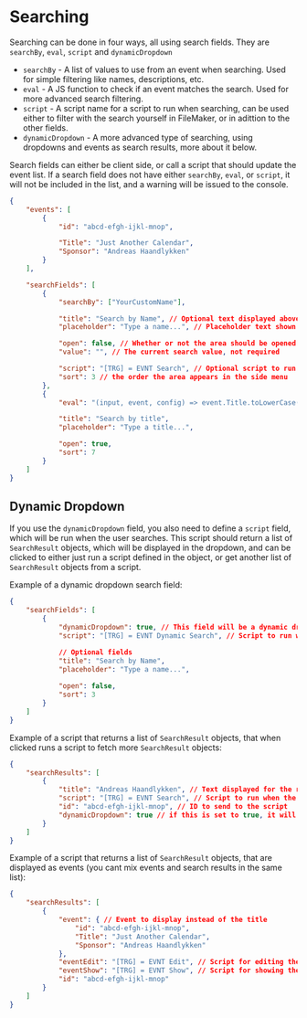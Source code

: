 # Searching
Searching can be done in four ways, all using search fields. They are `searchBy`, `eval`, `script` and `dynamicDropdown`

- `searchBy` -  A list of values to use from an event when searching. Used for simple filtering like names, descriptions, etc.
- `eval` - A JS function to check if an event matches the search. Used for more advanced search filtering.
- `script` - A script name for a script to run when searching, can be used either to filter with the search yourself in FileMaker, or in adittion to the other fields.
- `dynamicDropdown` - A more advanced type of searching, using dropdowns and events as search results, more about it below. 

Search fields can either be client side, or call a script that should update the event list.
If a search field does not have either `searchBy`, `eval`, or `script`,
it will not be included in the list, and a warning will be issued to the console.

```json
{
    "events": [
        {
            "id": "abcd-efgh-ijkl-mnop",

            "Title": "Just Another Calendar",
            "Sponsor": "Andreas Haandlykken"
        }
    ],

    "searchFields": [
        {
            "searchBy": ["YourCustomName"], 

            "title": "Search by Name", // Optional text displayed above the search field, area is not collapsible if this field is empty
            "placeholder": "Type a name...", // Placeholder text shown when the field is empty

            "open": false, // Whether or not the area should be opened by default
            "value": "", // The current search value, not required

            "script": "[TRG] = EVNT Search", // Optional script to run when searching
            "sort": 3 // the order the area appears in the side menu
        },
        {
            "eval": "(input, event, config) => event.Title.toLowerCase() === input.toLowerCase()", // JS function to check if an event matches the search

            "title": "Search by title",
            "placeholder": "Type a title...",

            "open": true,
            "sort": 7
        }
    ]
}
```

## Dynamic Dropdown

If you use the `dynamicDropdown` field, you also need to define a `script` field, which will be run when the user searches. This script should return a list of `SearchResult` objects, which will be displayed in the dropdown, and can be clicked to either just run a script defined in the object, or get another list of `SearchResult` objects from a script. 

Example of a dynamic dropdown search field:
```json
{
    "searchFields": [
        {
            "dynamicDropdown": true, // This field will be a dynamic dropdown
            "script": "[TRG] = EVNT Dynamic Search", // Script to run when searching, is required

            // Optional fields
            "title": "Search by Name", 
            "placeholder": "Type a name...",
            
            "open": false,
            "sort": 3
        }
    ]
}
```

Example of a script that returns a list of `SearchResult` objects, that when clicked runs a script to fetch more `SearchResult` objects:
```json
{
    "searchResults": [
        {
            "title": "Andreas Haandlykken", // Text displayed for the result, can be an array of strings
            "script": "[TRG] = EVNT Search", // Script to run when the result is clicked
            "id": "abcd-efgh-ijkl-mnop", // ID to send to the script
            "dynamicDropdown": true // if this is set to true, it will try to fetch more results when clicked. if not set or set to false, it will just run the script
        }
    ]
}
```

Example of a script that returns a list of `SearchResult` objects, that are displayed as events (you cant mix events and search results in the same list):
```json
{
    "searchResults": [
        {
            "event": { // Event to display instead of the title
                "id": "abcd-efgh-ijkl-mnop",
                "Title": "Just Another Calendar",
                "Sponsor": "Andreas Haandlykken"
            },
            "eventEdit": "[TRG] = EVNT Edit", // Script for editing the event when clicking a button
            "eventShow": "[TRG] = EVNT Show", // Script for showing the event in the calendar when clicking a button
            "id": "abcd-efgh-ijkl-mnop"
        }
    ]
}
```